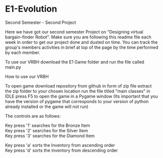 # E1-Evolution
Second Semester - Second Project

Here we have got our second semester Project on "Designing virtual bargain-finder Robot".
Make sure you are following this readme file each week in order to get our project done and dusted on time.
You can track the group's members activities in brief at top of the page by the time performed by each member.

To use our VRBH download the E1 Game folder and run the file called main.py 


How to use our VRBH

To open game download repository from github in form of zip file
extract the zip folder to your chosen location
run the file titled "main classes" in IDLE 
press F5 to open the game in a Pygame window 
(Its important that you have the version of pygame that corresponds to your version of python already installed or the game will not run)

The controls are as follows:

Key press '1' searches for the Bronze Item                                                                                  
Key press '2' searches for the Silver Item                                                                                   
Key press '3' searches for the Diamond Item                                                                                 

Key press 'a' sorts the Inventory from ascending order                                                                      
Key press 'd' sorts the Inventory from descending order                                                                     
 

